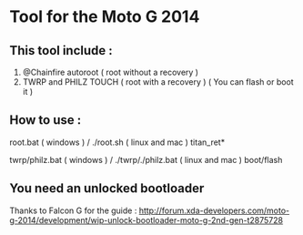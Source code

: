 Tool for the Moto G 2014
=============================

This tool include : 
-------------------
1) @Chainfire autoroot ( root without a recovery )
2) TWRP and PHILZ TOUCH ( root with a recovery ) ( You can flash or boot it )

How to use :
------------
root.bat ( windows ) / ./root.sh ( linux and mac ) titan_ret*

twrp/philz.bat ( windows ) / ./twrp/./philz.bat ( linux and mac ) boot/flash

You need an unlocked bootloader
-------------------------------
Thanks to Falcon G for the guide :
http://forum.xda-developers.com/moto-g-2014/development/wip-unlock-bootloader-moto-g-2nd-gen-t2875728
